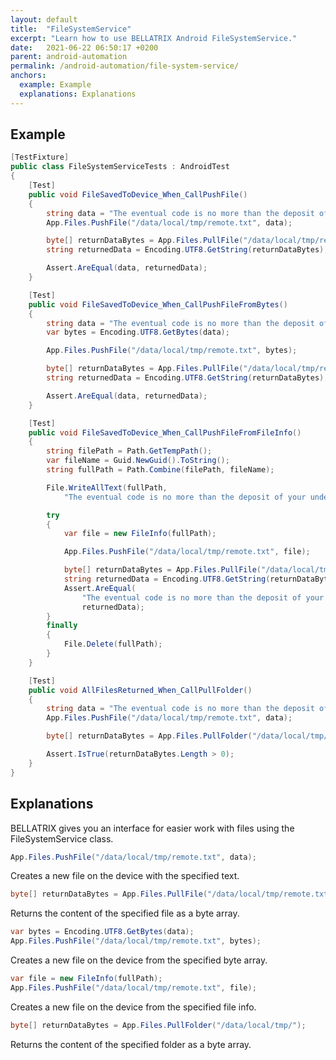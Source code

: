 ```yaml
---
layout: default
title:  "FileSystemService"
excerpt: "Learn how to use BELLATRIX Android FileSystemService."
date:   2021-06-22 06:50:17 +0200
parent: android-automation
permalink: /android-automation/file-system-service/
anchors:
  example: Example
  explanations: Explanations
---
```

Example
-------
```csharp
[TestFixture]
public class FileSystemServiceTests : AndroidTest
{
    [Test]
    public void FileSavedToDevice_When_CallPushFile()
    {
        string data = "The eventual code is no more than the deposit of your understanding. ~E. W. Dijkstra";
        App.Files.PushFile("/data/local/tmp/remote.txt", data);

        byte[] returnDataBytes = App.Files.PullFile("/data/local/tmp/remote.txt");
        string returnedData = Encoding.UTF8.GetString(returnDataBytes);

        Assert.AreEqual(data, returnedData);
    }

    [Test]
    public void FileSavedToDevice_When_CallPushFileFromBytes()
    {
        string data = "The eventual code is no more than the deposit of your understanding. ~E. W. Dijkstra";
        var bytes = Encoding.UTF8.GetBytes(data);

        App.Files.PushFile("/data/local/tmp/remote.txt", bytes);

        byte[] returnDataBytes = App.Files.PullFile("/data/local/tmp/remote.txt");
        string returnedData = Encoding.UTF8.GetString(returnDataBytes);

        Assert.AreEqual(data, returnedData);
    }

    [Test]
    public void FileSavedToDevice_When_CallPushFileFromFileInfo()
    {
        string filePath = Path.GetTempPath();
        var fileName = Guid.NewGuid().ToString();
        string fullPath = Path.Combine(filePath, fileName);

        File.WriteAllText(fullPath,
            "The eventual code is no more than the deposit of your understanding. ~E. W. Dijkstra");

        try
        {
            var file = new FileInfo(fullPath);

            App.Files.PushFile("/data/local/tmp/remote.txt", file);

            byte[] returnDataBytes = App.Files.PullFile("/data/local/tmp/remote.txt");
            string returnedData = Encoding.UTF8.GetString(returnDataBytes);
            Assert.AreEqual(
                "The eventual code is no more than the deposit of your understanding. ~E. W. Dijkstra",
                returnedData);
        }
        finally
        {
            File.Delete(fullPath);
        }
    }

    [Test]
    public void AllFilesReturned_When_CallPullFolder()
    {
        string data = "The eventual code is no more than the deposit of your understanding. ~E. W. Dijkstra";
        App.Files.PushFile("/data/local/tmp/remote.txt", data);

        byte[] returnDataBytes = App.Files.PullFolder("/data/local/tmp/");

        Assert.IsTrue(returnDataBytes.Length > 0);
    }
}
```

Explanations
------------
BELLATRIX gives you an interface for easier work with files using the FileSystemService class.
```csharp
App.Files.PushFile("/data/local/tmp/remote.txt", data);
```
Creates a new file on the device with the specified text.
```csharp
byte[] returnDataBytes = App.Files.PullFile("/data/local/tmp/remote.txt");
```
Returns the content of the specified file as a byte array.
```csharp
var bytes = Encoding.UTF8.GetBytes(data);
App.Files.PushFile("/data/local/tmp/remote.txt", bytes);
```
Creates a new file on the device from the specified byte array.
```csharp
var file = new FileInfo(fullPath);
App.Files.PushFile("/data/local/tmp/remote.txt", file);
```
Creates a new file on the device from the specified file info.
```csharp
byte[] returnDataBytes = App.Files.PullFolder("/data/local/tmp/");
```
Returns the content of the specified folder as a byte array.